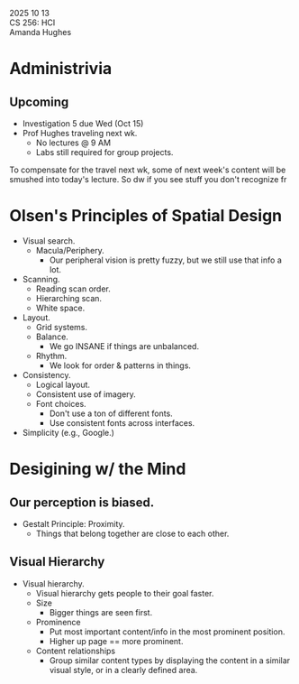 2025 10 13  
CS 256: HCI  
Amanda Hughes  


# Administrivia

## Upcoming

* Investigation 5 due Wed (Oct 15)
* Prof Hughes traveling next wk. 
    * No lectures @ 9 AM
    * Labs still required for group projects.

To compensate for the travel next wk, some of next week's content will be smushed into today's lecture. So dw if you see stuff you don't recognize fr


# Olsen's Principles of Spatial Design

- Visual search.
    - Macula/Periphery.
        - Our peripheral vision is pretty fuzzy, but we still use that info a lot.
- Scanning.
    - Reading scan order.
    - Hierarching scan.
    - White space.
- Layout.
    - Grid systems.
    - Balance.
        - We go INSANE if things are unbalanced.
    - Rhythm.
        - We look for order & patterns in things.
- Consistency.
    - Logical layout.
    - Consistent use of imagery.
    - Font choices.
        - Don't use a ton of different fonts.
        - Use consistent fonts across interfaces.
- Simplicity (e.g., Google.)

# Desigining w/ the Mind

## Our perception is biased.

- Gestalt Principle: Proximity.
    - Things that belong together are close to each other.

## Visual Hierarchy

- Visual hierarchy.
    - Visual hierarchy gets people to their goal faster.
    - Size
        - Bigger things are seen first.
    - Prominence
        - Put most important content/info in the most prominent position.
        - Higher up page == more prominent.
    - Content relationships
        - Group similar content types by displaying the content in a similar visual style, or in a clearly defined area.